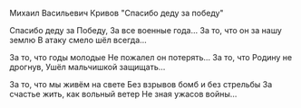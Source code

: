 Михаил Васильевич Кривов
"Спасибо деду за победу"

Спасибо деду за Победу,
За все военные года…
За то, что он за нашу землю
В атаку смело шёл всегда…

За то, что годы молодые
Не пожалел он потерять…
За то, что Родину не дрогнув,
Ушёл мальчишкой защищать…

За то, что мы живём на свете
Без взрывов бомб и без стрельбы
За счастье жить, как вольный ветер
Не зная ужасов войны…
